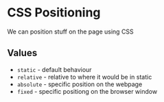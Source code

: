 # CSS Positioning

We can position stuff on the page using CSS

## Values

- `static` - default behaviour
- `relative` - relative to where it would be in static
- `absolute` - specific position on the webpage
- `fixed` - specific positiong on the browser window